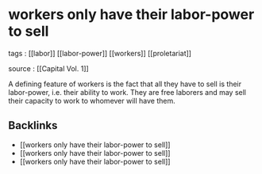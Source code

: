 # workers only have their labor-power to sell

tags
: [[labor]] [[labor-power]] [[workers]] [[proletariat]]

source
: [[Capital Vol. 1]]

A defining feature of workers is the fact that all they have to sell is their labor-power, i.e. their ability to work. They are free laborers and may sell their capacity to work to whomever will have them.


<a id="org14d9ce7"></a>

## Backlinks

-   [[workers only have their labor-power to sell]]
-   [[workers only have their labor-power to sell]]
-   [[workers only have their labor-power to sell]]
